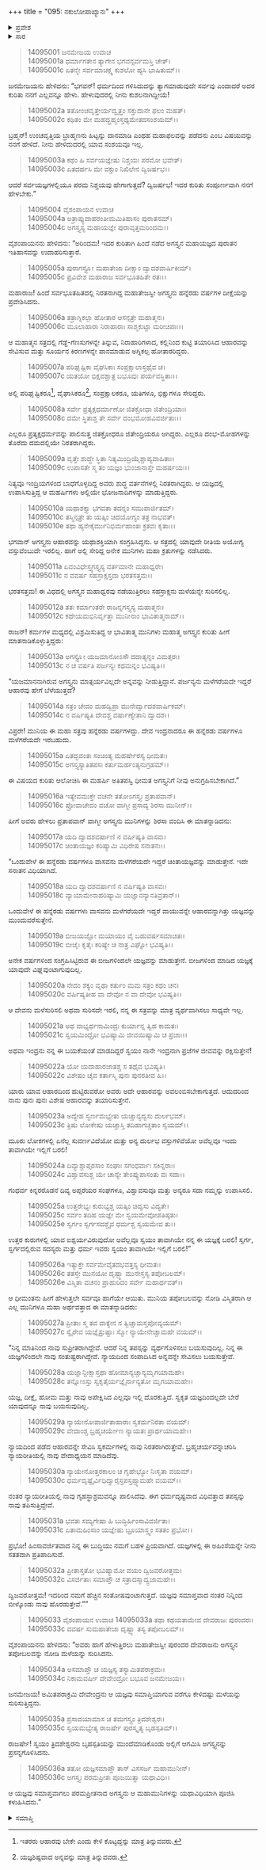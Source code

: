 +++
title = "095: ನಕುಲೋಪಾಖ್ಯಾನಃ"
+++

<details><summary>ಪ್ರವೇಶ</summary>


।।   ಓಂ ಓಂ ನಮೋ ನಾರಾಯಣಾಯ।।   ಶ್ರೀ ವೇದವ್ಯಾಸಾಯ ನಮಃ ।।

ಶ್ರೀ ಕೃಷ್ಣದ್ವೈಪಾಯನ ವೇದವ್ಯಾಸ ವಿರಚಿತ  

**ಶ್ರೀ ಮಹಾಭಾರತ**

**ಅಶ್ವಮೇಧಿಕ ಪರ್ವ**

**ಅಶ್ವಮೇಧಿಕ ಪರ್ವ**

**ಅಧ್ಯಾಯ 95**


</details>

<details><summary>ಸಾರ</summary>

ಯಜ್ಞಗಳಲ್ಲಿ ಪರಮನಿಶ್ಚಯವು ಹೇಗಾಗುತ್ತದೆ ಎಂದು ಜನಮೇಜಯನು ಕೇಳಲು ವೈಶಂಪಾಯನನು ಅಗಸ್ತ್ಯನ ಯಜ್ಞವನ್ನು ಉದಾಹರಣೆಯನ್ನಾಗಿ ವರ್ಣಿಸಿದುದು (1-36).


</details>

> 14095001 ಜನಮೇಜಯ ಉವಾಚ  
14095001a ಧರ್ಮಾಗತೇನ ತ್ಯಾಗೇನ ಭಗವನ್ಸರ್ವಮಸ್ತಿ ಚೇತ್।  
14095001c ಏತನ್ಮೇ ಸರ್ವಮಾಚಕ್ಷ್ವ ಕುಶಲೋ ಹ್ಯಸಿ ಭಾಷಿತುಮ್।।

ಜನಮೇಜಯನು ಹೇಳಿದನು: “ಭಗವನ್! ಧರ್ಮದಿಂದ ಗಳಿಸಿದುದನ್ನು ತ್ಯಾಗಮಾಡುವುದೇ ಸರ್ವವು ಎಂದಾದರೆ ಅದರ ಕುರಿತು ನನಗೆ ಎಲ್ಲವನ್ನೂ ಹೇಳು. ಹೇಳುವುದರಲ್ಲಿ ನೀನು ಕುಶಲನಾಗಿದ್ದೀಯೆ!

> 14095002a ತತೋಂಚವೃತ್ತೇರ್ಯದ್ವೃತ್ತಂ ಸಕ್ತುದಾನೇ ಫಲಂ ಮಹತ್।  
14095002c ಕಥಿತಂ ಮೇ ಮಹದ್ಬ್ರಹ್ಮಂಸ್ತಥ್ಯಮೇತದಸಂಶಯಮ್।।

ಬ್ರಹ್ಮನ್! ಉಂಚವೃತ್ತಿಯ ಬ್ರಾಹ್ಮಣನು ಹಿಟ್ಟನ್ನು ದಾನಮಾಡಿ ಎಂಥಹ ಮಹಾಫಲವನ್ನು ಪಡೆದನು ಎಂಬ ವಿಷಯವನ್ನು ನನಗೆ ಹೇಳಿದೆ. ನೀನು ಹೇಳಿದುದರಲ್ಲಿ ಯಾವ ಸಂಶಯವೂ ಇಲ್ಲ.

> 14095003a ಕಥಂ ಹಿ ಸರ್ವಯಜ್ಞೇಷು ನಿಶ್ಚಯಃ ಪರಮೋ ಭವೇತ್।  
14095003c ಏತದರ್ಹಸಿ ಮೇ ವಕ್ತುಂ ನಿಖಿಲೇನ ದ್ವಿಜರ್ಷಭ।।

ಆದರೆ ಸರ್ವಯಜ್ಞಗಳಲ್ಲಿಯೂ ಪರಮ ನಿಶ್ಚಯವು ಹೇಗಾಗುತ್ತದೆ? ದ್ವಿಜರ್ಷಭ! ಇದರ ಕುರಿತು ಸಂಪೂರ್ಣವಾಗಿ ನನಗೆ ಹೇಳಬೇಕು.”

> 14095004 ವೈಶಂಪಾಯನ ಉವಾಚ  
14095004a ಅತ್ರಾಪ್ಯುದಾಹರಂತೀಮಮಿತಿಹಾಸಂ ಪುರಾತನಮ್।  
14095004c ಅಗಸ್ತ್ಯಸ್ಯ ಮಹಾಯಜ್ಞೇ ಪುರಾವೃತ್ತಮರಿಂದಮ।।

ವೈಶಂಪಾಯನನು ಹೇಳಿದನು: “ಅರಿಂದಮ! ಇದರ ಕುರಿತಾಗಿ ಹಿಂದೆ ನಡೆದ ಅಗಸ್ತ್ಯನ ಮಹಾಯಜ್ಞದ ಪುರಾತನ ಇತಿಹಾಸವನ್ನು ಉದಾಹರಿಸುತ್ತಾರೆ.

> 14095005a ಪುರಾಗಸ್ತ್ಯೋ ಮಹಾತೇಜಾ ದೀಕ್ಷಾಂ ದ್ವಾದಶವಾರ್ಷಿಕೀಮ್।  
14095005c ಪ್ರವಿವೇಶ ಮಹಾರಾಜ ಸರ್ವಭೂತಹಿತೇ ರತಃ।।

ಮಹಾರಾಜ! ಹಿಂದೆ ಸರ್ವಭೂತಹಿತದಲ್ಲಿ ನಿರತನಾಗಿದ್ದ ಮಹಾತೇಜಸ್ವೀ ಅಗಸ್ತ್ಯನು ಹನ್ನೆರಡು ವರ್ಷಗಳ ದೀಕ್ಷೆಯನ್ನು ಪ್ರವೇಶಿಸಿದನು.

> 14095006a ತತ್ರಾಗ್ನಿಕಲ್ಪಾ ಹೋತಾರ ಆಸನ್ಸತ್ರೇ ಮಹಾತ್ಮನಃ।  
14095006c ಮೂಲಾಹಾರಾ ನಿರಾಹಾರಾಃ ಸಾಶ್ಮಕುಟ್ಟಾ ಮರೀಚಿಪಾಃ।।

ಆ ಮಹಾತ್ಮನ ಸತ್ರದಲ್ಲಿ ಗೆಡ್ದೆ-ಗೆಣಸುಗಳನ್ನೇ ತಿನ್ನುವ, ನಿರಾಹಾರಿಗಳಾದ, ಕಲ್ಲಿನಿಂದ ಕುಟ್ಟಿ ತಯಾರಿಸಿದ ಆಹಾರವನ್ನು ಸೇವಿಸುವ ಮತ್ತು ಸೂರ್ಯನ ಕಿರಣಗಳನ್ನೇ ಪಾನಮಾಡುವ ಅಗ್ನಿಕಲ್ಪ ಹೋತಾರರಿದ್ದರು.

> 14095007a ಪರಿಘೃಷ್ಟಿಕಾ ವೈಘಸಿಕಾಃ ಸಂಪ್ರಕ್ಷಾಲಾಸ್ತಥೈವ ಚ।  
14095007c ಯತಯೋ ಭಿಕ್ಷವಶ್ಚಾತ್ರ ಬಭೂವುಃ ಪರ್ಯವಸ್ಥಿತಾಃ।।

ಅಲ್ಲಿ ಪರಿಘೃಷ್ಟಿಕರೂ[^1], ವೈಘಾಸಿಕರೂ[^2], ಸಂಪ್ರಕ್ಷಾಲಕರೂ, ಯತಿಗಳೂ, ಭಿಕ್ಷುಗಳೂ ಸೇರಿದ್ದರು.

> 14095008a ಸರ್ವೇ ಪ್ರತ್ಯಕ್ಷಧರ್ಮಾಣೋ ಜಿತಕ್ರೋಧಾ ಜಿತೇಂದ್ರಿಯಾಃ।  
14095008c ದಮೇ ಸ್ಥಿತಾಶ್ಚ ತೇ ಸರ್ವೇ ದಂಭಮೋಹವಿವರ್ಜಿತಾಃ।।

ಎಲ್ಲರೂ ಪ್ರತ್ಯಕ್ಷಧರ್ಮವನ್ನು ಪಾಲಿಸುತ್ತ ಜಿತಕ್ರೋಧರೂ ಜಿತೇಂದ್ರಿಯರೂ ಆಗಿದ್ದರು. ಎಲ್ಲರೂ ದಂಭ-ಮೋಹಗಳನ್ನು ತೊರೆದು ದಮದಲ್ಲಿಯೇ ನಿರತರಾಗಿದ್ದರು.

> 14095009a ವೃತ್ತೇ ಶುದ್ಧೇ ಸ್ಥಿತಾ ನಿತ್ಯಮಿಂದ್ರಿಯೈಶ್ಚಾಪ್ಯವಾಹಿತಾಃ।  
14095009c ಉಪಾಸತೇ ಸ್ಮ ತಂ ಯಜ್ಞಂ ಭುಂಜಾನಾಸ್ತೇ ಮಹರ್ಷಯಃ।।

ನಿತ್ಯವೂ ಇಂದ್ರಿಯಗಳಿಂದ ಬಾಧೆಗೊಳ್ಳದಿದ್ದ ಅವರು ಶುದ್ಧ ವರ್ತನೆಗಳಲ್ಲಿ ನಿರತರಾಗಿದ್ದರು. ಆ ಯಜ್ಞದಲ್ಲಿ ಉಪಾಸಿಸುತ್ತಿದ್ದ ಆ ಮಹರ್ಷಿಗಳು ಅಲ್ಲಿಯೇ ಭೋಜನಾದಿಗಳನ್ನು ಮಾಡುತ್ತಿದ್ದರು.

> 14095010a ಯಥಾಶಕ್ತ್ಯಾ ಭಗವತಾ ತದನ್ನಂ ಸಮುಪಾರ್ಜಿತಮ್।  
14095010c ತಸ್ಮಿನ್ಸತ್ರೇ ತು ಯತ್ಕಿಂ ಚಿದಯೋಗ್ಯಂ ತತ್ರ ನಾಭವತ್।  
14095010e ತಥಾ ಹ್ಯನೇಕೈರ್ಮುನಿಭಿರ್ಮಹಾಂತಃ ಕ್ರತವಃ ಕೃತಾಃ।।

ಭಗವಾನ್ ಅಗಸ್ತ್ಯನು ಆಹಾರವನ್ನು ಯಥಾಶಕ್ತಿಯಾಗಿ ಸಂಗ್ರಹಿಸಿದ್ದನು. ಆ ಸತ್ರದಲ್ಲಿ ಯಾವುದೇ ರೀತಿಯ ಅಯೋಗ್ಯ ವಸ್ತುವೆಂಬುದೇ ಇರಲಿಲ್ಲ. ಹಾಗೆ ಅಲ್ಲಿ ಸೇರಿದ್ದ ಅನೇಕ ಮುನಿಗಳು ಮಹಾ ಕ್ರತುಗಳನ್ನು ನಡೆಸಿದರು.

> 14095011a ಏವಂವಿಧೇಸ್ತ್ವಗಸ್ತ್ಯಸ್ಯ ವರ್ತಮಾನೇ ಮಹಾಧ್ವರೇ।  
14095011c ನ ವವರ್ಷ ಸಹಸ್ರಾಕ್ಷಸ್ತದಾ ಭರತಸತ್ತಮ।।

ಭರತಸತ್ತಮ! ಈ ವಿಧದಲ್ಲಿ ಅಗಸ್ತ್ಯನ ಮಹಾಧ್ವರವು ನಡೆಯುತ್ತಿರಲು ಸಹಸ್ರಾಕ್ಷನು ಮಳೆಯನ್ನೇ ಸುರಿಸಲಿಲ್ಲ.

> 14095012a ತತಃ ಕರ್ಮಾಂತರೇ ರಾಜನ್ನಗಸ್ತ್ಯಸ್ಯ ಮಹಾತ್ಮನಃ।  
14095012c ಕಥೇಯಮಭಿನಿರ್ವೃತ್ತಾ ಮುನೀನಾಂ ಭಾವಿತಾತ್ಮನಾಮ್।।

ರಾಜನ್! ಕರ್ಮಗಳ ಮಧ್ಯದಲ್ಲಿ ವಿಶ್ರಮಿಸುತಿದ್ದ ಆ ಭಾವಿತಾತ್ಮ ಮುನಿಗಳು ಮಹಾತ್ಮ ಅಗಸ್ತ್ಯನ ಕುರಿತು ಹೀಗೆ ಮಾತನಾಡಿಕೊಳ್ಳುತ್ತಿದ್ದರು:

> 14095013a ಅಗಸ್ತ್ಯೋ ಯಜಮಾನೋಽಸೌ ದದಾತ್ಯನ್ನಂ ವಿಮತ್ಸರಃ।  
14095013c ನ ಚ ವರ್ಷತಿ ಪರ್ಜನ್ಯಃ ಕಥಮನ್ನಂ ಭವಿಷ್ಯತಿ।।

“ಯಜಮಾನನಾಗಿರುವ ಅಗಸ್ತ್ಯನು ಮಾತ್ಸರ್ಯವಿಲ್ಲದೇ ಅನ್ನವನ್ನು ನೀಡುತ್ತಿದ್ದಾನೆ. ಪರ್ಜನ್ಯನು ಮಳೆಗರೆಯದೇ ಇದ್ದರೆ ಆಹಾರವು ಹೇಗೆ ಬೆಳೆಯುತ್ತದೆ?

> 14095014a ಸತ್ರಂ ಚೇದಂ ಮಹದ್ವಿಪ್ರಾ ಮುನೇರ್ದ್ವಾದಶವಾರ್ಷಿಕಮ್।  
14095014c ನ ವರ್ಷಿಷ್ಯತಿ ದೇವಶ್ಚ ವರ್ಷಾಣ್ಯೇತಾನಿ ದ್ವಾದಶ।।

ವಿಪ್ರರೇ! ಮುನಿಯ ಈ ಮಹಾ ಸತ್ರವು ಹನ್ನೆರಡು ವರ್ಷಗಳದ್ದು. ದೇವ ಇಂದ್ರನಾದರೂ ಈ ಹನ್ನೆರಡು ವರ್ಷಗಳೂ ಮಳೆಗರೆಯದೇ ಇರಬಹುದು.

> 14095015a ಏತದ್ಭವಂತಃ ಸಂಚಿಂತ್ಯ ಮಹರ್ಷೇರಸ್ಯ ಧೀಮತಃ।  
14095015c ಅಗಸ್ತ್ಯಸ್ಯಾತಿತಪಸಃ ಕರ್ತುಮರ್ಹಂತ್ಯನುಗ್ರಹಮ್।।

ಈ ವಿಷಯದ ಕುರಿತು ಆಲೋಚಿಸಿ ಈ ಮಹರ್ಷಿ ಅತಿತಪಸ್ವಿ ಧೀಮತ ಅಗಸ್ತ್ಯನಿಗೆ ನೀವು ಅನುಗ್ರಹಿಸಬೇಕಾಗಿದೆ.”

> 14095016a ಇತ್ಯೇವಮುಕ್ತೇ ವಚನೇ ತತೋಽಗಸ್ತ್ಯಃ ಪ್ರತಾಪವಾನ್।  
14095016c ಪ್ರೋವಾಚೇದಂ ವಚೋ ವಾಗ್ಮೀ ಪ್ರಸಾದ್ಯ ಶಿರಸಾ ಮುನೀನ್।।

ಹೀಗೆ ಅವರು ಹೇಳಲು ಪ್ರತಾಪವಾನ್ ವಾಗ್ಮೀ ಅಗಸ್ತ್ಯನು ಮುನಿಗಳನ್ನು ಶಿರಸಾ ವಂದಿಸಿ ಈ ಮಾತನ್ನಾಡಿದನು:

> 14095017a ಯದಿ ದ್ವಾದಶವರ್ಷಾಣಿ ನ ವರ್ಷಿಷ್ಯತಿ ವಾಸವಃ।  
14095017c ಚಿಂತಾಯಜ್ಞಂ ಕರಿಷ್ಯಾಮಿ ವಿಧಿರೇಷ ಸನಾತನಃ।।

“ಒಂದುವೇಳೆ ಈ ಹನ್ನೆರಡು ವರ್ಷಗಳೂ ವಾಸವನು ಮಳೆಗರೆಯದೇ ಇದ್ದರೆ ಚಿಂತಾಯಜ್ಞವನ್ನು ಮಾಡುತ್ತೇನೆ. ಇದೇ ಸನಾತನ ವಿಧಿಯಾಗಿದೆ.

> 14095018a ಯದಿ ದ್ವಾದಶವರ್ಷಾಣಿ ನ ವರ್ಷಿಷ್ಯತಿ ವಾಸವಃ।  
14095018c ವ್ಯಾಯಾಮೇನಾಹರಿಷ್ಯಾಮಿ ಯಜ್ಞಾನನ್ಯಾನತಿವ್ರತಾನ್।।

ಒಂದುವೇಳೆ ಈ ಹನ್ನೆರಡು ವರ್ಷಗಳು ವಾಸವನು ಮಳೆಗರೆಯದೇ ಇದ್ದರೆ ವಾಯುವನ್ನೇ ಆಹಾರವನ್ನಾಗಿತ್ತು ಯಜ್ಞವನ್ನು ಮುಂದುವರೆಸುತ್ತೇನೆ.

> 14095019a ಬೀಜಯಜ್ಞೋ ಮಯಾಯಂ ವೈ ಬಹುವರ್ಷಸಮಾಚಿತಃ।  
14095019c ಬೀಜೈಃ ಕೃತೈಃ ಕರಿಷ್ಯೇ ಚ ನಾತ್ರ ವಿಘ್ನೋ ಭವಿಷ್ಯತಿ।।

ಅನೇಕ ವರ್ಷಗಳಿಂದ ಸಂಗ್ರಹಿಸಿಟ್ಟಿರುವ ಈ ಬೀಜಗಳಿಂದಲೇ ಯಜ್ಞವನ್ನು ಮಾಡುತ್ತೇನೆ. ಬೀಜಗಳಿಂದ ಮಾಡಿದ ಯಜ್ಞಕ್ಕೆ ಯಾವುದೇ ವಿಘ್ನವುಂಟಾಗುವುದಿಲ್ಲ.

> 14095020a ನೇದಂ ಶಕ್ಯಂ ವೃಥಾ ಕರ್ತುಂ ಮಮ ಸತ್ರಂ ಕಥಂ ಚನ।  
14095020c ವರ್ಷಿಷ್ಯತೀಹ ವಾ ದೇವೋ ನ ವಾ ದೇವೋ ಭವಿಷ್ಯತಿ।।

ಆ ದೇವನು ಮಳೆಸುರಿಸಲಿ ಅಥವಾ ಸುರಿಸದೇ ಇರಲಿ, ನನ್ನ ಈ ಸತ್ರವನ್ನು ಮಾತ್ರ ವ್ಯರ್ಥವಾಗಿಸಲು ಸಾಧ್ಯವೇ ಇಲ್ಲ.

> 14095021a ಅಥ ವಾಭ್ಯರ್ಥನಾಮಿಂದ್ರಃ ಕುರ್ಯಾನ್ನ ತ್ವಿಹ ಕಾಮತಃ।  
14095021c ಸ್ವಯಮಿಂದ್ರೋ ಭವಿಷ್ಯಾಮಿ ಜೀವಯಿಷ್ಯಾಮಿ ಚ ಪ್ರಜಾಃ।।

ಅಥವಾ ಇಂದ್ರನು ನನ್ನ ಈ ಬಯಕೆಯಂತೆ ಮಾಡದಿದ್ದರೆ ಸ್ವಯಂ ನಾನೇ ಇಂದ್ರನಾಗಿ ಪ್ರಜೆಗಳ ಜೀವವನ್ನು ರಕ್ಷಿಸುತ್ತೇನೆ!

> 14095022a ಯೋ ಯದಾಹಾರಜಾತಶ್ಚ ಸ ತಥೈವ ಭವಿಷ್ಯತಿ।  
14095022c ವಿಶೇಷಂ ಚೈವ ಕರ್ತಾಸ್ಮಿ ಪುನಃ ಪುನರತೀವ ಹಿ।।

ಯಾರು ಯಾವ ಆಹಾರದಿಂದ ಹುಟ್ಟಿರುವರೋ ಅವರು ಅದೇ ಆಹಾರವನ್ನು ಅವಲಂಬಿಸಬೇಕಾಗುತ್ತದೆ. ಆದುದರಿಂದ ನಾನು ಪುನಃ ಪುನಃ ವಿಶೇಷ ಆಹಾರವನ್ನು ತಯಾರಿಸುತ್ತೇನೆ.

> 14095023a ಅದ್ಯೇಹ ಸ್ವರ್ಣಮಭ್ಯೇತು ಯಚ್ಚಾನ್ಯದ್ವಸು ದುರ್ಲಭಮ್।  
14095023c ತ್ರಿಷು ಲೋಕೇಷು ಯಚ್ಚಾಸ್ತಿ ತದಿಹಾಗಚ್ಚತಾಂ ಸ್ವಯಮ್।।

ಮೂರು ಲೋಕಗಳಲ್ಲಿ ಏನೆಲ್ಲ ಸುವರ್ಣವಿದೆಯೋ ಮತ್ತು ಅನ್ಯ ದುರ್ಲಭ ವಸ್ತುಗಳಿವೆಯೋ ಅವೆಲ್ಲವೂ ಇಂದು ತಾವಾಗಿಯೇ ಇಲ್ಲಿಗೆ ಬರಲಿ!

> 14095024a ದಿವ್ಯಾಶ್ಚಾಪ್ಸರಸಾಂ ಸಂಘಾಃ ಸಗಂಧರ್ವಾಃ ಸಕಿನ್ನರಾಃ।  
14095024c ವಿಶ್ವಾವಸುಶ್ಚ ಯೇ ಚಾನ್ಯೇ ತೇಽಪ್ಯುಪಾಸಂತು ವಃ ಸದಾ।।

ಗಂಧರ್ವ ಕಿನ್ನರರೊಡನೆ ದಿವ್ಯ ಅಪ್ಸರೆಯರ ಸಂಘಗಳೂ, ವಿಶ್ವಾವಸುವೂ ಮತ್ತು ಅನ್ಯರೂ ಸದಾ ನಮ್ಮನ್ನು ಉಪಾಸಿಸಲಿ.

> 14095025a ಉತ್ತರೇಭ್ಯಃ ಕುರುಭ್ಯಶ್ಚ ಯತ್ಕಿಂ ಚಿದ್ವಸು ವಿದ್ಯತೇ।  
14095025c ಸರ್ವಂ ತದಿಹ ಯಜ್ಞೇ ಮೇ ಸ್ವಯಮೇವೋಪತಿಷ್ಠತು।  
14095025e ಸ್ವರ್ಗಂ ಸ್ವರ್ಗಸದಶ್ಚೈವ ಧರ್ಮಶ್ಚ ಸ್ವಯಮೇವ ತು।।

ಉತ್ತರ ಕುರುಗಳಲ್ಲಿ ಯಾವ ಐಶ್ವರ್ಯವಿರುವುದೋ ಅವೆಲ್ಲವೂ ಸ್ವಯಂ ತಾವಾಗಿಯೇ ನನ್ನ ಈ ಯಜ್ಞಕ್ಕೆ ಬರಲಿ! ಸ್ವರ್ಗ, ಸ್ವರ್ಗದಲ್ಲಿರುವ ಸದಸ್ಯರು ಮತ್ತು ಧರ್ಮ ಇವರು ಸ್ವಯಂ ತಾವಾಗಿಯೇ ಇಲ್ಲಿಗೆ ಬರಲಿ!”

> 14095026a ಇತ್ಯುಕ್ತೇ ಸರ್ವಮೇವೈತದಭವತ್ತಸ್ಯ ಧೀಮತಃ।  
14095026c ತತಸ್ತೇ ಮುನಯೋ ದೃಷ್ಟ್ವಾ ಮುನೇಸ್ತಸ್ಯ ತಪೋಬಲಮ್।  
14095026e ವಿಸ್ಮಿತಾ ವಚನಂ ಪ್ರಾಹುರಿದಂ ಸರ್ವೇ ಮಹಾರ್ಥವತ್।।

ಆ ಧೀಮಂತನು ಹೀಗೆ ಹೇಳುತ್ತಲೇ ಸರ್ವವೂ ಹಾಗೆಯೇ ಆಯಿತು. ಮುನಿಯ ತಪೋಬಲವನ್ನು ನೋಡಿ ವಿಸ್ಮಿತರಾಗಿ ಆ ಎಲ್ಲ ಮುನಿಗಳೂ ಮಹಾ ಅರ್ಥವತ್ತಾದ ಈ ಮಾತನ್ನಾಡಿದರು:

> 14095027a ಪ್ರೀತಾಃ ಸ್ಮ ತವ ವಾಕ್ಯೇನ ನ ತ್ವಿಚ್ಚಾಮಸ್ತಪೋವ್ಯಯಮ್।  
14095027c ಸ್ವೈರೇವ ಯಜ್ಞೈಸ್ತುಷ್ಟಾಃ ಸ್ಮೋ ನ್ಯಾಯೇನೇಚ್ಚಾಮಹೇ ವಯಮ್।।

“ನಿನ್ನ ಮಾತಿನಿಂದ ನಾವು ಸುಪ್ರೀತರಾಗಿದ್ದೇವೆ. ಆದರೆ ನಿನ್ನ ತಪಸ್ಸನ್ನು ವ್ಯರ್ಥಗೊಳಿಸಲು ಬಯಸುವುದಿಲ್ಲ. ನಿನ್ನ ಈ ಯಜ್ಞಗಳಿಂದಲೇ ನಾವು ಸಂತುಷ್ಟರಾಗಿದ್ದೇವೆ. ನ್ಯಾಯದಿಂದ ಸಂಪಾದಿಸಿದ ಅನ್ನವನ್ನೇ ಸೇವಿಸಲು ಬಯಸುತ್ತೇವೆ.

> 14095028a ಯಜ್ಞಾನ್ದೀಕ್ಷಾಸ್ತಥಾ ಹೋಮಾನ್ಯಚ್ಚಾನ್ಯಮೃಗಯಾಮಹೇ।  
14095028c ತನ್ನೋಽಸ್ತು ಸ್ವಕೃತೈರ್ಯಜ್ಞೈರ್ನಾನ್ಯತೋ ಮೃಗಯಾಮಹೇ।।

ಯಜ್ಞ, ದೀಕ್ಷೆ, ಹೋಮ ಮತ್ತು ನಾವು ಅಪೇಕ್ಷಿಸಿದ ಎಲ್ಲವೂ ಇಲ್ಲಿ ದೊರಕುತ್ತಿದೆ. ಸ್ವಕೃತ ಯಜ್ಞದಿಂದಲ್ಲದೇ ಬೇರೆ ಯಾವುದನ್ನೂ ನಾವು ಬಯಸುವುದಿಲ್ಲ.

> 14095029a ನ್ಯಾಯೇನೋಪಾರ್ಜಿತಾಹಾರಾಃ ಸ್ವಕರ್ಮನಿರತಾ ವಯಮ್।  
14095029c ವೇದಾಂಶ್ಚ ಬ್ರಹ್ಮಚರ್ಯೇಣ ನ್ಯಾಯತಃ ಪ್ರಾರ್ಥಯಾಮಹೇ।।

ನ್ಯಾಯದಿಂದ ಪಡೆದ ಆಹಾರವನ್ನೇ ಸೇವಿಸಿ ಸ್ವಕರ್ಮಗಳಲ್ಲಿ ನಾವು ನಿರತರಾಗಿರುತ್ತೇವೆ. ಬ್ರಹ್ಮಚರ್ಯವನ್ನಾಚರಿಸಿ ನ್ಯಾಯರೀತಿಯಲ್ಲಿ ನಾವು ವೇದಾಧ್ಯಯನ ಮಾಡಿದೆವು.

> 14095030a ನ್ಯಾಯೇನೋತ್ತರಕಾಲಂ ಚ ಗೃಹೇಭ್ಯೋ ನಿಃಸೃತಾ ವಯಮ್।  
14095030c ಧರ್ಮದೃಷ್ಟೈರ್ವಿಧಿದ್ವಾರೈಸ್ತಪಸ್ತಪ್ಸ್ಯಾಮಹೇ ವಯಮ್।।

ನಂತರ ನ್ಯಾಯರೀತಿಯಲ್ಲಿ ನಾವು ಗೃಹಸ್ಥಾಶ್ರಮವನ್ನೂ ಪಾಲಿಸಿದೆವು. ಈಗ ಧರ್ಮದೃಷ್ಟವಾದ ವಿಧಿವತ್ತಾದ ತಪಸ್ಸನ್ನು ನಾವು ತಪಿಸುತ್ತಿದ್ದೇವೆ.

> 14095031a ಭವತಃ ಸಮ್ಯಗೇಷಾ ಹಿ ಬುದ್ಧಿರ್ಹಿಂಸಾವಿವರ್ಜಿತಾ।  
14095031c ಏತಾಮಹಿಂಸಾಂ ಯಜ್ಞೇಷು ಬ್ರೂಯಾಸ್ತ್ವಂ ಸತತಂ ಪ್ರಭೋ।।

ಪ್ರಭೋ! ಹಿಂಸಾವರ್ಜಿತವಾದ ನಿನ್ನ ಈ ಬುದ್ಧಿಯು ನಮಗೆ ಬಹಳ ಪ್ರಿಯವಾಗಿದೆ. ಯಜ್ಞಗಳಲ್ಲಿ ಈ ಅಹಿಂಸೆಯನ್ನೇ ನೀನು ಸತತವಾಗಿ ಪ್ರತಿಪಾದಿಸುವೆ.

> 14095032a ಪ್ರೀತಾಸ್ತತೋ ಭವಿಷ್ಯಾಮೋ ವಯಂ ದ್ವಿಜವರೋತ್ತಮ।  
14095032c ವಿಸರ್ಜಿತಾಃ ಸಮಾಪ್ತೌ ಚ ಸತ್ರಾದಸ್ಮಾದ್ವ್ರಜಾಮಹೇ।।

ದ್ವಿಜವರೋತ್ತಮ! ಇದರಿಂದ ನಮಗೆ ಹೆಚ್ಚಿನ ಸಂತೋಷವುಂಟಾಗುತ್ತದೆ. ಯಜ್ಞವು ಸಮಾಪ್ತವಾದ ನಂತರ ನಿನ್ನಿಂದ ಬೀಳ್ಕೊಂಡು ನಾವು ಹೊರಡುತ್ತೇವೆ.””

> 14095033 ವೈಶಂಪಾಯನ ಉವಾಚ
14095033a ತಥಾ ಕಥಯತಾಮೇವ ದೇವರಾಜಃ ಪುರಂದರಃ।  
14095033c ವವರ್ಷ ಸುಮಹಾತೇಜಾ ದೃಷ್ಟ್ವಾ ತಸ್ಯ ತಪೋಬಲಮ್।।

ವೈಶಂಪಾಯನನು ಹೇಳಿದನು: “ಅವರು ಹಾಗೆ ಹೇಳುತ್ತಿರಲು ಮಹಾತೇಜಸ್ವೀ ಪುರಂದರ ದೇವರಾಜನು ಅಗಸ್ತ್ಯನ ತಪೋಬಲವನ್ನು ನೋಡಿ ಮಳೆಯನ್ನು ಸುರಿಸಿದನು.

> 14095034a ಅಸಮಾಪ್ತೌ ಚ ಯಜ್ಞಸ್ಯ ತಸ್ಯಾಮಿತಪರಾಕ್ರಮಃ।  
14095034c ನಿಕಾಮವರ್ಷೀ ದೇವೇಂದ್ರೋ ಬಭೂವ ಜನಮೇಜಯ।।

ಜನಮೇಜಯ! ಅಮಿತಪರಾಕ್ರಮಿ ದೇವೇಂದ್ರನು ಆ ಯಜ್ಞವು ಸಮಾಪ್ತಿಯಾಗುವ ವರೆಗೂ ಕೇಳಿದಷ್ಟು ಮಳೆಯನ್ನು ಸುರಿಸುತ್ತಿದ್ದನು.

> 14095035a ಪ್ರಸಾದಯಾಮಾಸ ಚ ತಮಗಸ್ತ್ಯಂ ತ್ರಿದಶೇಶ್ವರಃ।  
14095035c ಸ್ವಯಮಭ್ಯೇತ್ಯ ರಾಜರ್ಷೇ ಪುರಸ್ಕೃತ್ಯ ಬೃಹಸ್ಪತಿಮ್।।

ರಾಜರ್ಷೇ! ಸ್ವಯಂ ತ್ರಿದಶೇಶ್ವರನು ಬೃಹಸ್ಪತಿಯನ್ನು ಮುಂದೆಮಾಡಿಕೊಂಡು ಅಲ್ಲಿಗೆ ಆಗಮಿಸಿ ಅಗಸ್ತ್ಯನನ್ನು ಪ್ರಸನ್ನಗೊಳಿಸಿದನು.

> 14095036a ತತೋ ಯಜ್ಞಸಮಾಪ್ತೌ ತಾನ್ ವಿಸಸರ್ಜ ಮಹಾಮುನೀನ್।  
14095036c ಅಗಸ್ತ್ಯಃ ಪರಮಪ್ರೀತಃ ಪೂಜಯಿತ್ವಾ ಯಥಾವಿಧಿ।।

ಆ ಯಜ್ಞವು ಸಮಾಪ್ತವಾಗಲು ಪರಮಪ್ರೀತನಾದ ಅಗಸ್ತ್ಯನು ಆ ಮಹಾಮುನಿಗಳನ್ನು ಯಥಾವಿಧಿಯಾಗಿ ಪೂಜಿಸಿ ಕಳುಹಿಸಿದನು.”



<details><summary>ಸಮಾಪ್ತಿ</summary>

ಇತಿ ಶ್ರೀಮಹಾಭಾರತೇ ಅಶ್ವಮೇಧಿಕಪರ್ವಣಿ ನಕುಲೋಪಾಖ್ಯಾನೇ ಪಂಚನವತಿತಮೋಽಧ್ಯಾಯಃ।।  
ಇದು ಶ್ರೀಮಹಾಭಾರತದಲ್ಲಿ ಅಶ್ವಮೇಧಿಕಪರ್ವದಲ್ಲಿ ನಕುಲೋಪಾಖ್ಯಾನ ಎನ್ನುವ ತೊಂಭತ್ತೈದನೇ ಅಧ್ಯಾಯವು.


</details>

[^1]: ಇತರರು ಆಹಾರವು ಬೇಕೇ ಎಂದು ಕೇಳಿ ಕೊಟ್ಟದ್ದನ್ನು ಮಾತ್ರ ತಿನ್ನುವವರು.

[^2]: ಯಜ್ಞಶಿಷ್ಟವಾದ ಅನ್ನವನ್ನು ಮಾತ್ರ ತಿನ್ನುವವರು.

